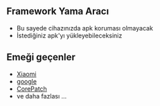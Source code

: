 ## Framework Yama Aracı
- Bu sayede cihazınızda apk koruması olmayacak
- İstediğiniz apk'yı yükleyebileceksiniz

## Emeği geçenler

- [Xiaomi](https://xiaomi.com)
- [google](https://google.com)
- [CorePatch](https://github.com/LSPosed/CorePatch)
- ve daha fazlası ...

